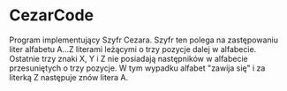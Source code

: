 # CezarCode

Program implementujący Szyfr Cezara. Szyfr ten polega na zastępowaniu liter alfabetu A...Z
literami leżącymi o trzy pozycje dalej w alfabecie. Ostatnie trzy znaki X, Y i Z nie posiadają
następników w alfabecie przesuniętych o trzy pozycje. W tym wypadku alfabet "zawija się" i 
za literką Z następuje znów litera A.


